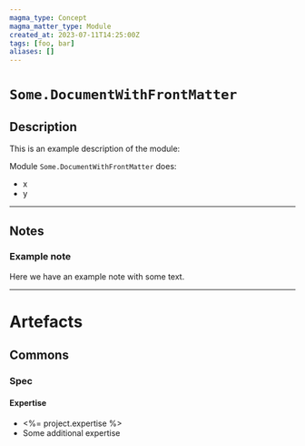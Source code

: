 ```yaml
---
magma_type: Concept
magma_matter_type: Module
created_at: 2023-07-11T14:25:00Z
tags: [foo, bar]
aliases: []
---
```

# `Some.DocumentWithFrontMatter`

## Description

This is an example description of the module:

Module `Some.DocumentWithFrontMatter` does:

- x
- y


---
## Notes

### Example note

Here we have an example note with some text.

---
# Artefacts

## Commons

### Spec

#### Expertise

- <%= project.expertise %>
- Some additional expertise


